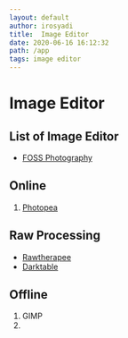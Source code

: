 ```yaml
---
layout: default
author: irosyadi
title:  Image Editor
date: 2020-06-16 16:12:32
path: /app
tags: image editor
---
```


# Image Editor

## List of Image Editor
- [FOSS Photography](https://9bladed.com/post/foss_photography/)

## Online
1. [Photopea](https://www.photopea.com/)


## Raw Processing
- [Rawtherapee](https://rawtherapee.com/)
- [Darktable](https://www.darktable.org/)

## Offline
1. GIMP
2. 